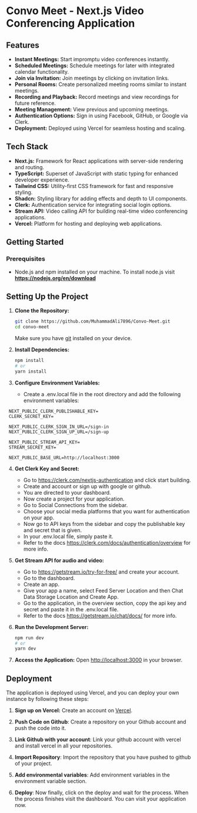 # Convo Meet - Next.js Video Conferencing Application

## Features

- **Instant Meetings:** Start impromptu video conferences instantly.
- **Scheduled Meetings:** Schedule meetings for later with integrated calendar functionality.
- **Join via Invitation:** Join meetings by clicking on invitation links.
- **Personal Rooms:** Create personalized meeting rooms similar to instant meetings.
- **Recording and Playback:** Record meetings and view recordings for future reference.
- **Meeting Management:** View previous and upcoming meetings.
- **Authentication Options:** Sign in using Facebook, GitHub, or Google via Clerk.
- **Deployment:** Deployed using Vercel for seamless hosting and scaling.

## Tech Stack

- **Next.js:** Framework for React applications with server-side rendering and routing.
- **TypeScript:** Superset of JavaScript with static typing for enhanced developer experience.
- **Tailwind CSS:** Utility-first CSS framework for fast and responsive styling.
- **Shadcn:** Styling library for adding effects and depth to UI components.
- **Clerk:** Authentication service for integrating social login options.
- **Stream API:** Video calling API for building real-time video conferencing applications.
- **Vercel:** Platform for hosting and deploying web applications.

## Getting Started

### Prerequisites

- Node.js and npm installed on your machine. To install node.js visit **https://nodejs.org/en/download**

## Setting Up the Project

1. **Clone the Repository:**

   ```bash
   git clone https://github.com/MuhammadAli7896/Convo-Meet.git
   cd convo-meet
   ```

   Make sure you have [git](https://git-scm.com/downloads) installed on your device.

2. **Install Dependencies:**

   ```bash
   npm install
   # or
   yarn install
   ```

3. **Configure Environment Variables:**
   - Create a .env.local file in the root directory and add the following environment variables:

```env
 NEXT_PUBLIC_CLERK_PUBLISHABLE_KEY=
 CLERK_SECRET_KEY=

 NEXT_PUBLIC_CLERK_SIGN_IN_URL=/sign-in
 NEXT_PUBLIC_CLERK_SIGN_UP_URL=/sign-up

 NEXT_PUBLIC_STREAM_API_KEY=
 STREAM_SECRET_KEY=

 NEXT_PUBLIC_BASE_URL=http://localhost:3000
```

4. **Get Clerk Key and Secret:**

   - Go to https://clerk.com/nextjs-authentication and click start building.
   - Create and account or sign up with google or github.
   - You are directed to your dashboard.
   - Now create a project for your application.
   - Go to Social Connections from the sidebar.
   - Choose your social media platforms that you want for authentication on your app.
   - Now go to API keys from the sidebar and copy the publishable key and secret that is given.
   - In your .env.local file, simply paste it.
   - Refer to the docs https://clerk.com/docs/authentication/overview for more info.

5. **Get Stream API for audio and video:**

   - Go to https://getstream.io/try-for-free/ and create your account.
   - Go to the dashboard.
   - Create an app.
   - Give your app a name, select Feed Server Location and then Chat Data Storage Location and Create App.
   - Go to the application, in the overview section, copy the api key and secret and paste it in the .env.local file.
   - Refer to the docs https://getstream.io/chat/docs/ for more info.

6. **Run the Development Server:**

   ```bash
   npm run dev
   # or
   yarn dev
   ```

7. **Access the Application:**
   Open [http://localhost:3000](http://localhost:3000) in your browser.

## Deployment

The application is deployed using Vercel, and you can deploy your own instance by following these steps:

1. **Sign up on Vercel:**
   Create an account on [Vercel](https://vercel.com/).

2. **Push Code on Github**:
   Create a repository on your Github account and push the code into it.

3. **Link Github with your account**:
   Link your github account with vercel and install vercel in all your repositories.

4. **Import Repository**:
   Import the repository that you have pushed to github of your project.

5. **Add environmental variables**:
   Add environment variables in the environment variable section.

6. **Deploy**:
   Now finally, click on the deploy and wait for the process. When the process finishes visit the dashboard. You can visit your application now.

<br />
